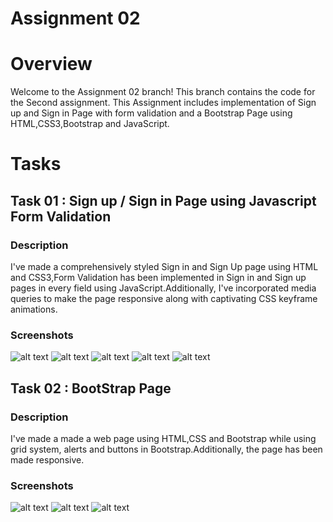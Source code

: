 # Assignment 02
# Overview

Welcome to the Assignment 02 branch! This branch contains the code for the Second assignment. This Assignment includes implementation of Sign up and Sign in Page with form validation and a Bootstrap Page using HTML,CSS3,Bootstrap and JavaScript.

# Tasks
## Task 01 : Sign up / Sign in Page using Javascript Form Validation
### Description
I've made a comprehensively styled Sign in and Sign Up page using HTML and CSS3,Form Validation has been implemented in Sign in and Sign up pages in every field using JavaScript.Additionally, I've incorporated media queries to make the page responsive along with captivating CSS keyframe animations.

### Screenshots
![alt text](<Task 01 Screenshot 1.png>)
![alt text](<Task 01 Screenshot 2.png>)
![alt text](<Task 01 Screenshot 3.png>)
![alt text](<Task 01 Screenshot 4.png>)
![alt text](<Task 01 Screenshot 6.png>)

## Task 02 : BootStrap Page
### Description
I've made a made a web page using HTML,CSS and Bootstrap while using grid system, alerts and buttons in Bootstrap.Additionally, the page has been made responsive.

### Screenshots
![alt text](<Task 02 Screenshot 1.png>)
![alt text](<Task 02 Screenshot 2.png>)
![alt text](<Task 02 Screenshot 3.png>)




